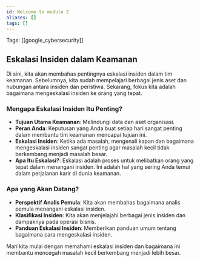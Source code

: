```yaml
---
id: Welcome to module 2
aliases: []
tags: []
---
```


Tags: [[google_cybersecurity]]

## Eskalasi Insiden dalam Keamanan

Di sini, kita akan membahas pentingnya eskalasi insiden dalam tim keamanan. Sebelumnya, kita sudah mempelajari berbagai jenis aset dan hubungan antara insiden dan peristiwa. Sekarang, fokus kita adalah bagaimana mengeskalasi insiden ke orang yang tepat.

### Mengapa Eskalasi Insiden Itu Penting?

- **Tujuan Utama Keamanan**: Melindungi data dan aset organisasi.
- **Peran Anda**: Keputusan yang Anda buat setiap hari sangat penting dalam membantu tim keamanan mencapai tujuan ini.
- **Eskalasi Insiden**: Ketika ada masalah, mengenali kapan dan bagaimana mengeskalasi insiden sangat penting agar masalah kecil tidak berkembang menjadi masalah besar.
- **Apa Itu Eskalasi?**: Eskalasi adalah proses untuk melibatkan orang yang tepat dalam menangani insiden. Ini adalah hal yang sering Anda temui dalam perjalanan karir di dunia keamanan.

### Apa yang Akan Datang?

- **Perspektif Analis Pemula**: Kita akan membahas bagaimana analis pemula menangani eskalasi insiden.
- **Klasifikasi Insiden**: Kita akan menjelajahi berbagai jenis insiden dan dampaknya pada operasi bisnis.
- **Panduan Eskalasi Insiden**: Memberikan panduan umum tentang bagaimana cara mengeskalasi insiden.

Mari kita mulai dengan memahami eskalasi insiden dan bagaimana ini membantu mencegah masalah kecil berkembang menjadi lebih besar.
